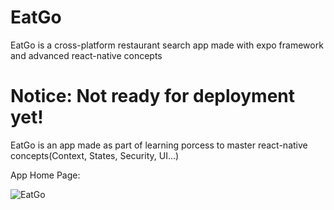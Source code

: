 # EatGo
EatGo is a cross-platform restaurant search app made with expo framework and advanced react-native concepts
# Notice: Not ready for deployment yet!
EatGo is an app made as part of learning porcess to master react-native concepts(Context, States, Security, UI...)

App Home Page:

![EatGo](https://user-images.githubusercontent.com/52489083/138978987-45df8317-fff2-49b7-8c00-9edd63b33d33.jpg)

